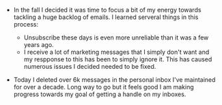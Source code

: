 * In the fall I decided it was time to focus a bit of my energy towards tackling a huge backlog of emails. I learned serveral things in this process:

  * Unsubscribe these days is even more unreliable than it was a few years ago.
  * I receive a lot of marketing messages that I simply don't want and my respponse to this has been to simply ignore it. This has caused numerous issues I decided needed to be fixed.

* Today I deleted over 6k messages in the personal inbox I've maintained for over a decade. Long way to go but it feels good I am making progress towards my goal of getting a handle on my inboxes.

